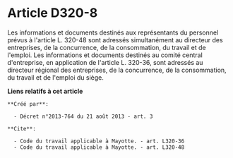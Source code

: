 # Article D320-8

Les informations et documents destinés aux représentants du personnel prévus à l'article L. 320-48 sont adressés
simultanément au directeur des entreprises, de la concurrence, de la consommation, du travail et de l'emploi. Les
informations et documents destinés au comité central d'entreprise, en application de l'article L. 320-36, sont adressés au
directeur régional des entreprises, de la concurrence, de la consommation, du travail et de l'emploi du siège.

**Liens relatifs à cet article**

	**Créé par**:

	  - Décret n°2013-764 du 21 août 2013 - art. 3

	**Cite**:

	  - Code du travail applicable à Mayotte. - art. L320-36
	  - Code du travail applicable à Mayotte. - art. L320-48
